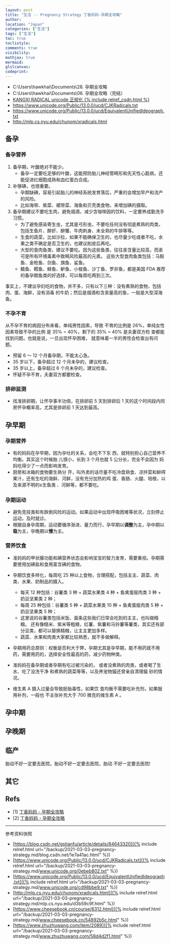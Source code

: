 ```yaml
---
layout: post
title: "生活 -- Pregnancy Strategy 丁香妈妈·孕期全攻略"
author:
location: "Japan"
categories: ["生活"]
tags: ["生活"]
toc: true
toclistyle:
comments: true
visibility:
mathjax: true
mermaid:
glslcanvas:
codeprint:
---
```


* C:\Users\hawkhai\Documents\28. 孕期全攻略
* C:\Users\hawkhai\Documents\06. 孕期全攻略（完结）
* [KANGXI RADICAL unicode 正规化 {% include relref_csdn.html %}](https://blog.csdn.net/gstianfu/article/details/84643320)
* https://www.unicode.org/Public/13.0.0/ucd/CJKRadicals.txt
* https://www.unicode.org/Public/13.0.0/ucd/EquivalentUnifiedIdeograph.txt
* http://mlp.cs.nyu.edu/chunom/xradicals.html


## 备孕


### 备孕营养

1. 备孕期，叶酸绝对不能少。
    * 备孕一定要吃足够的叶酸，这能预防胎儿神经管畸形和先天性心脏病，还能促进红细胞成熟和血红蛋白合成。
2. 补够碘，也很重要。
    * 孕期缺碘，容易引起胎儿的神经系统发育落后，严重的会增加早产和流产的风险。
    * 比如海带、紫菜、裙带菜、海鱼和贝壳类食物，来增加碘的摄取。
3. 备孕期建议不要吃生肉，避免烟酒，减少含咖啡因的饮料，一定要养成勤洗手习惯。
    * 为了避免感染寄生虫，尤其是弓形虫，不要吃任何没有彻底煮熟的肉类，包括生鱼片、醉虾、醉蟹、牛肉刺身、未全熟的牛排等等。
    * 生食的蔬菜，比如沙拉，如果不能确保卫生的，也尽量少吃或者不吃，水果之类不确定是否卫生的，也建议削皮后再吃。
    * 大型的食肉鱼类，建议不要吃。因为这些鱼类，往往汞含量比较高，而汞可是所有环境毒素中致畸风险最高的元素。
        这些大型食肉鱼类包括：马鲛鱼、金枪鱼、剑鱼、旗鱼、鲨鱼。
    * 鲭鱼、鳕鱼、鲱鱼、鲈鱼、小梭鱼、沙丁鱼、罗非鱼，都是美国 FDA 推荐的备孕期鱼类的好选择，可以每周吃两到三次。

事实上，不建议孕妇吃的食物，并不多，只有以下三种：没有煮熟的食物，包括肉、蛋、海鲜，没有消毒
的牛奶；然后是烟酒和含汞量高的鱼，一般是大型深海鱼。


### 不孕不育

从不孕不育的病因分布来看，单纯男性因素，导致
不育的比例是 26%，单纯女性因素导致不孕的比例
是 35% ~ 40%，剩下的 35% ~ 40% 是夫妻双方检
查都能找到问题。也就是说，一旦出现怀孕困难，
就意味着一半的男性会检查出有问题。

* 预留 6 ～ 12 个月备孕期，不能太心急。
* 35 岁以下，备孕超过 12 个月未孕的，建议检查。
* 35 岁以上，备孕超过 6 个月未孕的，建议检查。
* 怀疑不孕不育，夫妻双方都要检查。


### 排卵监测

* 找准排卵期，让怀孕事半功倍，在排卵前 5 天到排卵后 1 天的这个时间段内同房怀孕概率高，尤其是排卵前 1 天达到最高。


## 孕早期


### 孕期营养

* 有的妈妈在孕早期，因为孕吐的关系，会吃不下东
西，就特别担心自己营养不均衡。其实这个时候胎
儿很小，长到 3 个月也就 5 公分长，完全不会因为
妈妈吃得少了一点而影响发育。
* 厨房和冰箱的食物要生熟分
开，叫外卖的话尽量不吃冷盘熟食、凉拌菜和鲜榨
果汁，还有生吃的海鲜、河鲜，没有充分加热的鸡
蛋、香肠、火腿、培根，以及来源不明的ᰀ生鱼类
、河鲜等，都不要吃。


### 孕期运动

* 避免竞技类和有跌倒风险的运动。如果运动中出现呼吸困难等状况，立刻停止运动，及时就诊。
* 根据自身孕周期，运动要循序渐进、量力而行，孕早期以**调整**为主，孕中期以**稳**为主，孕晚期以**慢**为主。


### 营养饮食

* 准妈妈的甲状腺功能和碘营养状态会影响宝宝的智力发育，需要重视。孕期需要使用加碘盐和食用富含碘的食物。
* 孕期饮食多样化，每周吃 25 种以上食物，合理搭配，包括主主、蔬菜、肉类、水果、奶制品的摄入。
    * 每天 12 种包括：谷薯类 3 种 + 蔬菜水果类 4 种 + 鱼禽蛋瘦肉类 3 种 + 奶豆坚果类 2 种；
    * 每周 25 种包括：谷薯类 5 种 + 蔬菜水果类 10 种 + 鱼禽蛋瘦肉类 5 种 + 奶豆坚果类 5 种；
    * 这里说的谷薯类包括米饭、面条这些我们日常会吃到的主主，也叫做精粮。
        还有像糙米、紫米等粗粮，红薯、紫薯和马铃薯等薯类，其实还有部分豆类，都可以替换精粮，让主主更加多样。
    * 蔬菜、水果和肉类大家都比较熟悉，就不多做解释。

* 孕期用药总原则：权衡是否利大于弊，孕期尤其是孕早期，能不用药就不用药，需要用药的，选择安全性最高的药，减少药物种类。
* 准妈妈在备孕期或者孕期有吃过被污染的，
或者没煮熟的肉类，或者喝了生水、吃了没洗干净
和煮熟的蔬菜等等，以及养宠物猫还曾亲自清理猫
砂的情况。
* 维生素 A 摄入过量会导致胚胎毒性，如果饮
食均衡不需要吃补充剂，如果服用补剂，一般也
不主张补充大于 700 微克的维生素 A 。


## 孕中期


## 孕晚期


## 临产

胎动不好一定要去医院，胎动不好一定要去医院，胎动
不好一定要去医院!


## 其它


## Refs

- [1] [丁香妈妈 - 孕期全攻略](https://www.cheesebook.cn/course/6312.html)
- [2] [丁香妈妈 - 孕期全攻略](https://www.zhuzhuwang.com/item/2089)

<hr class='reviewline'/>
<p class='reviewtip'><script type='text/javascript' src='{% include relref.html url="/assets/reviewjs/blogs/2021-03-03-pregnancy-strategy.md.js" %}'></script></p>
<font class='ref_snapshot'>参考资料快照</font>

- [https://blog.csdn.net/gstianfu/article/details/84643320]({% include relref.html url="/backup/2021-03-03-pregnancy-strategy.md/blog.csdn.net/1e7a41ac.html" %})
- [https://www.unicode.org/Public/13.0.0/ucd/CJKRadicals.txt]({% include relref.html url="/backup/2021-03-03-pregnancy-strategy.md/www.unicode.org/0ebeb802.txt" %})
- [https://www.unicode.org/Public/13.0.0/ucd/EquivalentUnifiedIdeograph.txt]({% include relref.html url="/backup/2021-03-03-pregnancy-strategy.md/www.unicode.org/cd98bbe9.txt" %})
- [http://mlp.cs.nyu.edu/chunom/xradicals.html]({% include relref.html url="/backup/2021-03-03-pregnancy-strategy.md/mlp.cs.nyu.edu/d3b59c9f.html" %})
- [https://www.cheesebook.cn/course/6312.html]({% include relref.html url="/backup/2021-03-03-pregnancy-strategy.md/www.cheesebook.cn/54892b5c.html" %})
- [https://www.zhuzhuwang.com/item/2089]({% include relref.html url="/backup/2021-03-03-pregnancy-strategy.md/www.zhuzhuwang.com/58d4d2f1.html" %})
